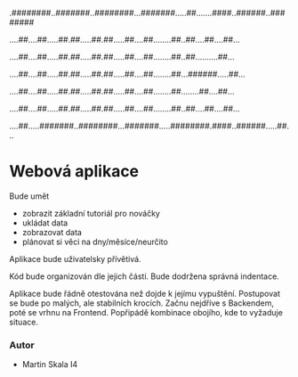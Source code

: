 .########..#######..########...#######.....##.......####..######..########

....##....##.....##.##.....##.##.....##....##........##..##....##....##...

....##....##.....##.##.....##.##.....##....##........##..##..........##...

....##....##.....##.##.....##.##.....##....##........##...######.....##...

....##....##.....##.##.....##.##.....##....##........##........##....##...

....##....##.....##.##.....##.##.....##....##........##..##....##....##...

....##.....#######..########...#######.....########.####..######.....##...
                                    
                                    
   
# Webová aplikace                                                                   
Bude umět
- zobrazit základní tutoriál pro nováčky
- ukládat data
- zobrazovat data
- plánovat si věci na dny/měsíce/neurčito

Aplikace bude uživatelsky přívětivá.

Kód bude organizován dle jejich části.
Bude dodržena správná indentace.

Aplikace bude řádně otestována než dojde k jejímu vypuštění.
Postupovat se bude po malých, ale stabilních krocích.
Začnu nejdříve s Backendem, poté se vrhnu na Frontend. Popřipádě kombinace obojího, kde to vyžaduje situace.

### Autor
- Martin Skala I4
